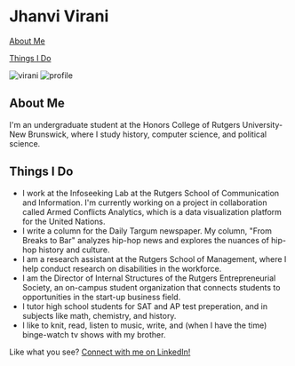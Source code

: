 # Jhanvi Virani

[About Me](#about-me)

[Things I Do](#things-i-do)

![virani](https://user-images.githubusercontent.com/29782996/28127278-f74e9ddc-66f9-11e7-89db-3eb5dd448379.JPG)  ![profile](https://user-images.githubusercontent.com/29782996/28128130-b94d488c-66fc-11e7-9a82-6eb3f8e1dceb.JPG)


## About Me
I'm an undergraduate student at the Honors College of Rutgers University- New Brunswick, where I study history, computer science, and political science.


## Things I Do
  - I work at the Infoseeking Lab at the Rutgers School of Communication and Information. I'm currently working on a project in collaboration called Armed Conflicts Analytics, which is a data visualization platform for the United Nations.
  - I write a column for the Daily Targum newspaper. My column, "From Breaks to Bar" analyzes hip-hop news and explores the nuances of hip-hop history and culture.
  - I am a research assistant at the Rutgers School of Management, where I help conduct research on disabilities in the workforce.
  - I am the Director of Internal Structures of the Rutgers Entrepreneurial Society, an on-campus student organization that connects students to opportunities in the start-up business field.
  - I tutor high school students for SAT and AP test preperation, and in subjects like math, chemistry, and history.
  - I like to knit, read, listen to music, write, and (when I have the time) binge-watch tv shows with my brother.

Like what you see?
[Connect with me on LinkedIn!](https://www.linkedin.com/in/jhanvi-virani-3a6899132/)
